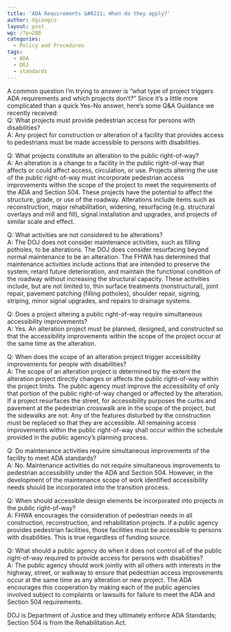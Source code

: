 ```yaml
---
title: 'ADA Requirements &#8211; When do they apply?'
author: dgiongco
layout: post
wp: /?p=288
categories:
  - Policy and Procedures
tags:
  - ADA
  - DOJ
  - standards
---
```

A common question I&#8217;m trying to answer is &#8220;what type of project triggers ADA requirements and which projects don&#8217;t?&#8221; Since it&#8217;s a little more complicated than a quick Yes-No answer, here&#8217;s some Q&A Guidance we recently received:  
Q: What projects must provide pedestrian access for persons with disabilities?  
A: Any project for construction or alteration of a facility that provides access to pedestrians must be made accessible to persons with disabilities.

Q: What projects constitute an alteration to the public right-of-way?  
A: An alteration is a change to a facility in the public right-of-way that affects or could affect access, circulation, or use. Projects altering the use of the public right-of-way must incorporate pedestrian access improvements within the scope of the project to meet the requirements of the ADA and Section 504. These projects have the potential to affect the structure, grade, or use of the roadway. Alterations include items such as reconstruction, major rehabilitation, widening, resurfacing (e.g. structural overlays and mill and fill), signal installation and upgrades, and projects of similar scale and effect.

<!--more-->

Q: What activities are not considered to be alterations?  
A: The DOJ does not consider maintenance activities, such as filling potholes, to be alterations. The DOJ does consider resurfacing beyond normal maintenance to be an alteration. The FHWA has determined that maintenance activities include actions that are intended to preserve the system, retard future deterioration, and maintain the functional condition of the roadway without increasing the structural capacity. These activities include, but are not limited to, thin surface treatments (nonstructural), joint repair, pavement patching (filling potholes), shoulder repair, signing, striping, minor signal upgrades, and repairs to drainage systems.

Q: Does a project altering a public right-of-way require simultaneous accessibility improvements?  
A: Yes. An alteration project must be planned, designed, and constructed so that the accessibility improvements within the scope of the project occur at the same time as the alteration.

Q: When does the scope of an alteration project trigger accessibility improvements for people with disabilities?  
A: The scope of an alteration project is determined by the extent the alteration project directly changes or affects the public right-of-way within the project limits. The public agency must improve the accessibility of only that portion of the public right-of-way changed or affected by the alteration. If a project resurfaces the street, for accessibility purposes the curbs and pavement at the pedestrian crosswalk are in the scope of the project, but the sidewalks are not. Any of the features disturbed by the construction must be replaced so that they are accessible. All remaining access improvements within the public right-of-way shall occur within the schedule provided in the public agency&#8217;s planning process.

Q: Do maintenance activities require simultaneous improvements of the facility to meet ADA standards?  
A: No. Maintenance activities do not require simultaneous improvements to pedestrian accessibility under the ADA and Section 504. However, in the development of the maintenance scope of work identified accessibility needs should be incorporated into the transition process.

Q: When should accessible design elements be incorporated into projects in the public right-of-way?  
A: FHWA encourages the consideration of pedestrian needs in all construction, reconstruction, and rehabilitation projects. If a public agency provides pedestrian facilities, those facilities must be accessible to persons with disabilities. This is true regardless of funding source.

Q: What should a public agency do when it does not control all of the public right-of-way required to provide access for persons with disabilities?  
A: The public agency should work jointly with all others with interests in the highway, street, or walkway to ensure that pedestrian access improvements occur at the same time as any alteration or new project. The ADA encourages this cooperation by making each of the public agencies involved subject to complaints or lawsuits for failure to meet the ADA and Section 504 requirements.

DOJ is Department of Justice and they ultimately enforce ADA Standards; Section 504 is from the Rehabilitation Act.